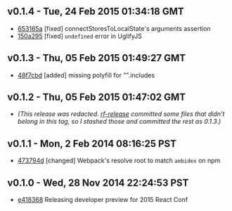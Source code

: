 v0.1.4 - Tue, 24 Feb 2015 01:34:18 GMT
--------------------------------------

- [653165a](../../commit/653165a) [fixed] connectStoresToLocalState's arguments assertion
- [150a295](../../commit/150a295) [fixed] `undefined` error in UglifyJS


v0.1.3 - Thu, 05 Feb 2015 01:49:27 GMT
--------------------------------------

- [48f7cbd](../../commit/48f7cbd) [added] missing polyfill for "".includes


v0.1.2 - Thu, 05 Feb 2015 01:47:02 GMT
--------------------------------------

- _(This release was redacted.  [rf-release](https://github.com/ryanflorence/rf-release) committed some files that didn't belong in this tag, so I stashed those and committed the rest as 0.1.3.)_


v0.1.1 - Mon, 2 Feb 2014 08:16:25 PST
---------------------------------------

- [473794d](../../commit/473794d) [changed] Webpack's resolve root to match `ambidex` on npm


v0.1.0 - Wed, 28 Nov 2014 22:24:53 PST
---------------------------------------

- [e418368](../../commit/e418368) Releasing developer preview for 2015 React Conf

